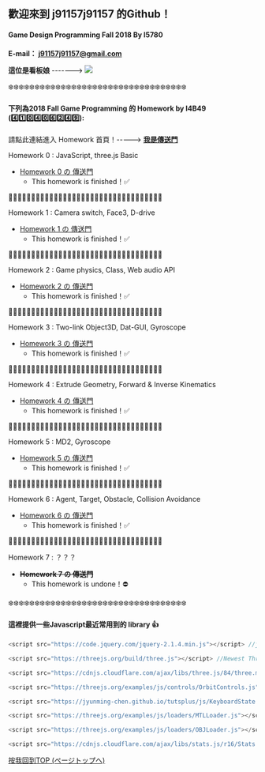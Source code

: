 ## 歡迎來到 j91157j91157 的Github！

#### Game Design Programming Fall 2018 By I5780
**E-mail： j91157j91157@gmail.com**

**這位是看板娘** ------->
![][miku]

:snowflake::snowflake::snowflake::snowflake::snowflake::snowflake::snowflake::snowflake::snowflake::snowflake::snowflake::snowflake::snowflake::snowflake::snowflake::snowflake::snowflake::snowflake::snowflake::snowflake::snowflake::snowflake::snowflake::snowflake::snowflake::snowflake::snowflake::snowflake::snowflake::snowflake::snowflake::snowflake::snowflake::snowflake:

#### 下列為2018 Fall Game Programming 的 Homework by I4B49 (:four::one::zero::four::zero::six::two::four::nine:):

請點此連結進入 Homework 首頁！-----> [__我是傳送門__](https://j91157j91157.github.io/GDHW/index.html)

Homework 0 : JavaScript, three.js Basic
   - [Homework 0 の 傳送門](https://j91157j91157.github.io/GDHW/Thomas%20(HW0).html)
     - This homework is finished！:white_check_mark:

:star2::star2::star2::star2::star2::star2::star2::star2::star2::star2::star2::star2::star2::star2::star2::star2::star2::star2::star2::star2::star2::star2::star2::star2::star2::star2::star2::star2::star2::star2::star2::star2::star2::star2:

Homework 1 : Camera switch, Face3, D-drive
   - [Homework 1 の 傳送門](https://j91157j91157.github.io/GDHW/Drive%20(HW1).html)
     - This homework is finished！:white_check_mark:

:star2::star2::star2::star2::star2::star2::star2::star2::star2::star2::star2::star2::star2::star2::star2::star2::star2::star2::star2::star2::star2::star2::star2::star2::star2::star2::star2::star2::star2::star2::star2::star2::star2::star2:

Homework 2 : Game physics, Class, Web audio API
   - [Homework 2 の 傳送門](https://j91157j91157.github.io/GDHW/Physics%20(HW2).html)
     - This homework is finished！:white_check_mark:

:star2::star2::star2::star2::star2::star2::star2::star2::star2::star2::star2::star2::star2::star2::star2::star2::star2::star2::star2::star2::star2::star2::star2::star2::star2::star2::star2::star2::star2::star2::star2::star2::star2::star2:

Homework 3 : Two-link Object3D, Dat-GUI, Gyroscope
   - [Homework 3 の 傳送門](https://j91157j91157.github.io/GDHW/Keyframe%20(HW3).html)
     - This homework is finished！:white_check_mark:

:star2::star2::star2::star2::star2::star2::star2::star2::star2::star2::star2::star2::star2::star2::star2::star2::star2::star2::star2::star2::star2::star2::star2::star2::star2::star2::star2::star2::star2::star2::star2::star2::star2::star2:

Homework 4 : Extrude Geometry, Forward & Inverse Kinematics
   - [Homework 4 の 傳送門](https://j91157j91157.github.io/GDHW/3DoF%20(HW4).html)
     - This homework is finished！:white_check_mark:

:star2::star2::star2::star2::star2::star2::star2::star2::star2::star2::star2::star2::star2::star2::star2::star2::star2::star2::star2::star2::star2::star2::star2::star2::star2::star2::star2::star2::star2::star2::star2::star2::star2::star2:

Homework 5 : MD2, Gyroscope
   - [Homework 5 の 傳送門](https://j91157j91157.github.io/GDHW/MD2%20(HW5).html)
     - This homework is finished！:white_check_mark:

:star2::star2::star2::star2::star2::star2::star2::star2::star2::star2::star2::star2::star2::star2::star2::star2::star2::star2::star2::star2::star2::star2::star2::star2::star2::star2::star2::star2::star2::star2::star2::star2::star2::star2:

Homework 6 : Agent, Target, Obstacle, Collision Avoidance
   - [Homework 6 の 傳送門](https://j91157j91157.github.io/GDHW/Steer%20(HW6).html)
     - This homework is finished！:white_check_mark:

:star2::star2::star2::star2::star2::star2::star2::star2::star2::star2::star2::star2::star2::star2::star2::star2::star2::star2::star2::star2::star2::star2::star2::star2::star2::star2::star2::star2::star2::star2::star2::star2::star2::star2:

Homework 7 : ？？？
  - **~~Homework 7 の 傳送門~~**
    - This homework is undone！:no_entry:

:snowflake::snowflake::snowflake::snowflake::snowflake::snowflake::snowflake::snowflake::snowflake::snowflake::snowflake::snowflake::snowflake::snowflake::snowflake::snowflake::snowflake::snowflake::snowflake::snowflake::snowflake::snowflake::snowflake::snowflake::snowflake::snowflake::snowflake::snowflake::snowflake::snowflake::snowflake::snowflake::snowflake::snowflake:

#### 這裡提供一些Javascript最近常用到的 library :+1:

```javascript
<script src="https://code.jquery.com/jquery-2.1.4.min.js"></script> //jQuery

<script src="https://threejs.org/build/three.js"></script> //Newest Three.js version

<script src="https://cdnjs.cloudflare.com/ajax/libs/three.js/84/three.min.js"></script> //Three.js R84

<script src="https://threejs.org/examples/js/controls/OrbitControls.js"></script> //OrbitControls

<script src="https://jyunming-chen.github.io/tutsplus/js/KeyboardState.js"></script> //KeyboardState

<script src="https://threejs.org/examples/js/loaders/MTLLoader.js"></script> //MTL Loader

<script src="https://threejs.org/examples/js/loaders/OBJLoader.js"></script> //OBJ Loader

<script src="https://cdnjs.cloudflare.com/ajax/libs/stats.js/r16/Stats.min.js"></script> //FPS
```
[按我回到TOP (ページトップへ)](#readme)

[miku]: https://j91157j91157.github.io/GDHW/gifs/platelet.gif
